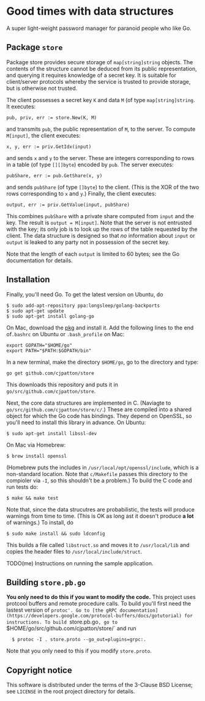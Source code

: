 Good times with data structures
===============================

A super light-weight password manager for paranoid people who like Go.

Package `store`
---------------

Package store provides secure storage of `map[string]string` objects. The
contents of the structure cannot be deduced from its public representation, and
querying it requires knowledge of a secret key. It is suitable for client/server
protocols whereby the service is trusted to provide storage, but is otherwise
not trusted.

The client possesses a secret key `K` and data `M` (of type `map[string]string`.
It executes:

```pub, priv, err := store.New(K, M)```

and transmits `pub`, the public representation of `M`, to the server.
To compute `M[input]`, the client executes:

```x, y, err := priv.GetIdx(input)```

and sends `x` and `y` to the server. These are integers corresponding to rows in
a table (of type `[][]byte`) encoded by `pub`. The server executes:

```pubShare, err := pub.GetShare(x, y)```

and sends `pubShare` (of type `[]byte`) to the client. (This is the XOR of the
two rows corresponding to `x` and `y`.) Finally, the client executes:

```output, err := priv.GetValue(input, pubShare)```

This combines `pubShare` with a private share computed from `input` and the key.
The result is `output = M[input]`.  Note that the server is not entrusted with
the key; its only job is to look up the rows of the table requested by the
client. The data structure is designed so that _no_ information about `input` or
`output` is leaked to any party not in possession of the secret key.

Note that the length of each `output` is limited to 60 bytes; see the Go
documentation for details.

Installation
------------

Finally, you'll need Go. To get the latest version on Ubuntu, do

```
$ sudo add-apt-repository ppa:longsleep/golang-backports
$ sudo apt-get update
$ sudo apt-get install golang-go
```

On Mac, download the [pkg](https://golang.org/dl/) and install it. Add the
following lines to the end of`.bashrc` on Ubuntu or `.bash_profile` on Mac:

```
export GOPATH="$HOME/go"
export PATH="$PATH:$GOPATH/bin"
```

In a new terminal, make the directory `$HOME/go`, go to the directory and type:
```
go get github.com/cjpatton/store
```
This downloads this repository and puts it in
`go/src/github.com/cjpatton/store`.

Next, the core data structures are implemented in C. (Naviagte to
`go/src/github.com/cjpatton/store/c/`.) These are compiled into a shared object
for which the Go code has bindings. They depend on OpenSSL, so you'll need to
install this library in advance. On Ubuntu:
```
$ sudo apt-get install libssl-dev
```
On Mac via Homebrew:
```
$ brew install openssl
```
(Homebrew puts the includes in `/usr/local/opt/openssl/include`, which is a
non-standard location. Note that `c/Makefile` passes this directory to the
compioler via `-I`, so this shouldn't be a problem.) To build the C code and run
tests do:
```
$ make && make test
```
Note that, since the data strucutres are probabilistic, the tests will produce
warnings from time to time. (This is OK as long ast it doesn't produce **a lot**
of warnings.) To install, do

```$ sudo make install && sudo ldconfig```

This builds a file called `libstruct.so` and moves it to `/usr/local/lib` and
copies the header files to `/usr/local/include/struct`.

TODO(me) Instructions on running the sample application.


Building `store.pb.go`
----------------------

**You only need to do this if you want to modify the code.** This project uses
protcool buffers and remote procedure calls. To build you'll first need the
lastest version of `protoc'. Go to [the gRPC
documentation](https://developers.google.com/protocol-buffers/docs/gotutorial)
for instructions. To build `store.pb.go`, go to
`$HOME/go/src/github.com/cjpatton/store/` and run
```
  $ protoc -I . store.proto --go_out=plugins=grpc:.
```
Note that you only need to this if you modify `store.proto`.


Copyright notice
----------------

This software is distributed under the terms of the 3-Clause BSD License; see
`LICENSE` in the root project directory for details.
